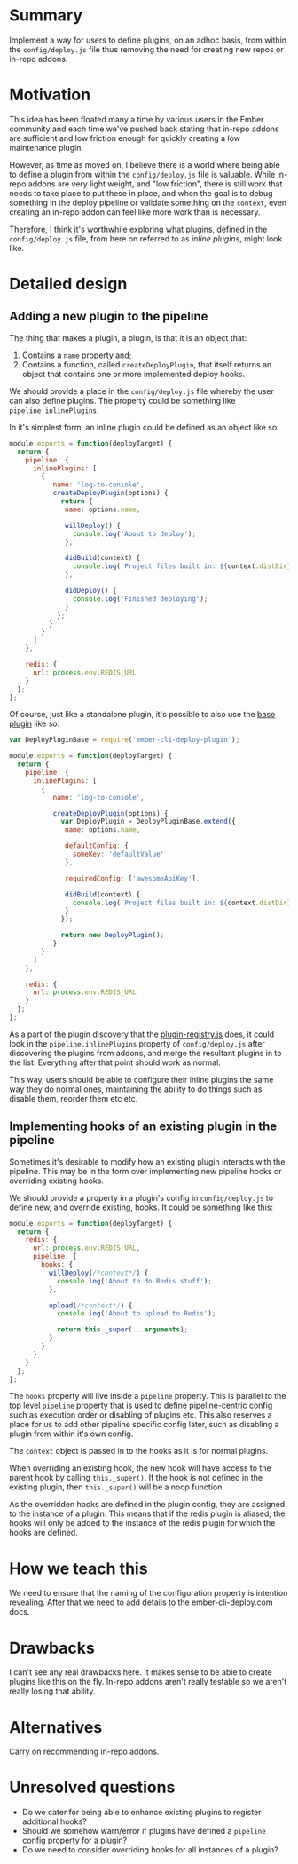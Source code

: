 # Summary

Implement a way for users to define plugins, on an adhoc basis, from within the `config/deploy.js` file thus removing the need for creating new repos or in-repo addons.


# Motivation

This idea has been floated many a time by various users in the Ember community and each time we've pushed back stating that in-repo addons are sufficient and low friction enough for quickly creating a low maintenance plugin.

However, as time as moved on, I believe there is a world where being able to define a plugin from within the `config/deploy.js` file is valuable. While in-repo addons are very light weight, and "low friction", there is still work that needs to take place to put these in place, and when the goal is to debug something in the deploy pipeline or validate something on the `context`, even creating an in-repo addon can feel like more work than is necessary.

Therefore, I think it's worthwhile exploring what plugins, defined in the `config/deploy.js` file, from here on referred to as *inline plugins*, might look like.


# Detailed design

## Adding a new plugin to the pipeline

The thing that makes a plugin, a plugin, is that it is an object that:

1. Contains a `name` property and;
2. Contains a function, called `createDeployPlugin`, that itself returns an object that contains one or more implemented deploy hooks.

We should provide a place in the `config/deploy.js` file whereby the user can also define plugins. The property could be something like `pipeline.inlinePlugins`.

In it's simplest form, an inline plugin could be defined as an object like so:

```js
module.exports = function(deployTarget) {
  return {
    pipeline: {
      inlinePlugins: [
        {
           name: 'log-to-console',
           createDeployPlugin(options) {
             return {
              name: options.name,

              willDeploy() {
                console.log('About to deploy');
              },

              didBuild(context) {
                console.log(`Project files built in: ${context.distDir}`);
              },

              didDeploy() {
                console.log('Finished deploying');
              }
            };
          }
        }
      ]
    },

    redis: {
      url: process.env.REDIS_URL
    }
  };
};
```

Of course, just like a standalone plugin, it's possible to also use the [base plugin](https://github.com/ember-cli-deploy/ember-cli-deploy-plugin) like so:

```js
var DeployPluginBase = require('ember-cli-deploy-plugin');

module.exports = function(deployTarget) {
  return {
    pipeline: {
      inlinePlugins: [
        {
           name: 'log-to-console',

           createDeployPlugin(options) {
             var DeployPlugin = DeployPluginBase.extend({
              name: options.name,

              defaultConfig: {
                someKey: 'defaultValue'
              },

              requiredConfig: ['awesomeApiKey'],

              didBuild(context) {
                console.log(`Project files built in: ${context.distDir}`);
              }
             });

             return new DeployPlugin();
           }
        }
      ]
    },

    redis: {
      url: process.env.REDIS_URL
    }
  };
};
```


As a part of the plugin discovery that the [plugin-registry.js](https://github.com/ember-cli-deploy/ember-cli-deploy/blob/master/lib/models/plugin-registry.js) does, it could look in the `pipeline.inlinePlugins` property of `config/deploy.js` after discovering the plugins from addons, and merge the resultant plugins in to the list. Everything after that point should work as normal.

This way, users should be able to configure their inline plugins the same way they do normal ones, maintaining the ability to do things such as disable them, reorder them etc etc.

## Implementing hooks of an existing plugin in the pipeline

Sometimes it's desirable to modify how an existing plugin interacts with the pipeline. This may be in the form over implementing new pipeline hooks or overriding existing hooks.

We should provide a property in a plugin's config in `config/deploy.js` to define new, and override existing, hooks. It could be something like this:

```js
module.exports = function(deployTarget) {
  return {
    redis: {
      url: process.env.REDIS_URL,
      pipeline: {
        hooks: {
          willDeploy(/*context*/) {
            console.log('About to do Redis stuff');
          },

          upload(/*context*/) {
            console.log('About to upload to Redis');

            return this._super(...arguments);
          }
        }
      }
    }
  };
};
```

The `hooks` property will live inside a `pipeline` property. This is parallel to the top level `pipeline` property that is used to define pipeline-centric config such as execution order or disabling of plugins etc. This also reserves a place for us to add other pipeline specific config later, such as disabling a plugin from within it's own config.

The `context` object is passed in to the hooks as it is for normal plugins.

When overriding an existing hook, the new hook will have access to the parent hook by calling `this._super()`. If the hook is not defined in the existing plugin, then `this._super()` will be a noop function.

As the overridden hooks are defined in the plugin config, they are assigned to the instance of a plugin. This means that if the redis plugin is aliased, the hooks will only be added to the instance of the redis plugin for which the hooks are defined.

# How we teach this

We need to ensure that the naming of the configuration property is intention revealing. After that we need to add details to the ember-cli-deploy.com docs.


# Drawbacks

I can't see any real drawbacks here. It makes sense to be able to create plugins like this on the fly. In-repo addons aren't really testable so we aren't really losing that ability.


# Alternatives

Carry on recommending in-repo addons.


# Unresolved questions
- Do we cater for being able to enhance existing plugins to register additional hooks?
- Should we somehow warn/error if plugins have defined a `pipeline` config property for a plugin?
- Do we need to consider overriding hooks for all instances of a plugin?
